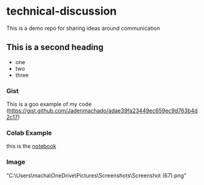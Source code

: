 # technical-discussion
This is a demo repo for sharing ideas around communication
## This is a second heading

* one
* two
* three
### Gist
This is a goo example of my code (https://gist.github.com/Jadenmachado/adae39fa23449ec659ec9d763b4d2c17)
### Colab Example
this is the [notebook](https://github.com/Jadenmachado/technical-discussion/blob/main/technical_docs.ipynb)


### Image
"C:\Users\macha\OneDrive\Pictures\Screenshots\Screenshot (67).png"
